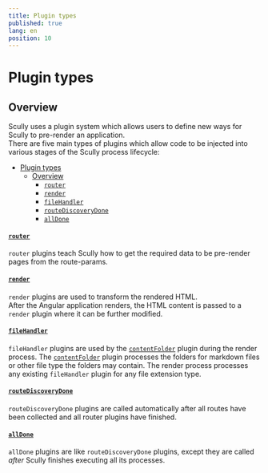 ```yaml
---
title: Plugin types
published: true
lang: en
position: 10
---
```


# Plugin types

## Overview

Scully uses a plugin system which allows users to define new ways for Scully to pre-render an application.  
There are five main types of plugins which allow code to be injected into various stages of the Scully process lifecycle:

<div class="docs-toc no-spacing"></div>

- [Plugin types](#plugin-types)
  - [Overview](#overview)
    - [`router`](#router)
    - [`render`](#render)
    - [`fileHandler`](#filehandler)
    - [`routeDiscoveryDone`](#routediscoverydone)
    - [`allDone`](#alldone)

#### [`router`](/docs/Reference/plugins/types/router)

`router` plugins teach Scully how to get the required data to be pre-render pages from the route-params.

#### [`render`](/docs/Reference/plugins/types/render)

`render` plugins are used to transform the rendered HTML.  
After the Angular application renders, the HTML content is passed to a `render` plugin where it can be further modified.

#### [`fileHandler`](/docs/Reference/plugins/types/fileHandler)

`fileHandler` plugins are used by the [`contentFolder`](/docs/Reference/plugins/built-in-plugins/contentFolder) plugin during the render process. The [`contentFolder`](/docs/Reference/plugins/built-in-plugins/contentFolder) plugin processes the folders for markdown files or other file type the folders may contain. The render process processes any existing `fileHandler` plugin for any file extension type.

#### [`routeDiscoveryDone`](/docs/Reference/plugins/types/routeDiscoveryDone)

`routeDiscoveryDone` plugins are called automatically after all routes have been collected and all router plugins have finished.

#### [`allDone`](/docs/Reference/plugins/types/allDone)

`allDone` plugins are like `routeDiscoveryDone` plugins, except they are called _after_ Scully finishes executing all its processes.

